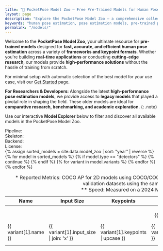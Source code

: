 ```yaml
---
title: "🚀 PocketPose Model Zoo – Free Pre-Trained Models for Human Pose Estimation"
layout: page
description: "Explore the PocketPose Model Zoo – a comprehensive collection of free, high-performance pre-trained models for 2D and 3D human pose estimation. Optimized for various frameworks and keypoint formats, our models help developers and researchers accelerate pose estimation projects with ease."
keywords: "human pose estimation, pose estimation models, pre-trained pose estimation models, 2D pose estimation, 3D pose estimation, deep learning pose estimation, skeleton tracking, keypoint detection, pose estimation AI, open-source pose models, PocketPose models"
permalink: "/models/"
---
```


Welcome to the **PocketPose Model Zoo**, your ultimate resource for **pre-trained models** designed for **fast, accurate, and efficient human pose estimation** across a variety of **frameworks and keypoint formats**. Whether you're building **real-time applications** or conducting **cutting-edge research**, our models provide **high-performance solutions** without the hassle of training from scratch.  

For minimal setup with automatic selection of the best model for your use case, visit our [Get Started](/get-started) page.

__For Researchers &amp; Developers:__ Alongside the latest **high-performance pose estimation models**, we provide access to **legacy models** that played a pivotal role in shaping the field. These older models are ideal for __comparative research, benchmarking, and academic exploration__.
{: .note}

Use our interactive **Model Explorer** below to filter and discover all available models in the PocketPose Model Zoo.  

<div class="container model-selector filter-container">
  <!-- Dropdowns for Filtering -->
  <div class="row px-2">
    <label class="selector-header">Pipeline:</label>
    <div id="pipelineChips" class="options-grid chip-container"></div>
  </div>
  <div class="row px-2">
    <label class="selector-header">Skeleton:</label>
    <div id="keypointsChips" class="options-grid chip-container"></div>
  </div>
  <div class="row px-2">
    <label class="selector-header">Backend:</label>
    <div id="frameworkChips" class="options-grid chip-container"></div>
  </div>
  <div class="row px-2">
    <label class="selector-header">License:</label>
    <div id="licenseChips" class="options-grid chip-container"></div>
  </div>

  <!-- Models Display -->
  <div id="modelContainer" class="table-responsive">
    <table class="table table-bordered table-striped">
      <caption>
        <div id="modelCount" style="font-weight: bold;"></div>
        <div>* Reported Metrics: COCO AP for 2D models using COCO/COCO-WholeBody keypoints, PCKh for 2D models with MPII keypoints, and MPJPE for 3D models. Metrics are evaluated on validation datasets using the same person detector (RTMDet) where applicable. Higher values indicate better performance.
        </div> 
        <div>** Speed: Measured on a 2024 MacBook Pro 14” (M4 Pro) using ONNX Runtime. Lower values indicate better performance.</div>
      </caption>
      <thead class="thead-dark">
        <tr>
          <th>Name</th>
          <th>Input Size</th>
          <th>Keypoints</th>
          <th>Size (MB)</th>
          <th>Accuracy*</th>
          <th>Speed (FPS)**</th>
          <th>Backend</th>
          <th>Source</th>
          <th>License</th>
        </tr>
      </thead>
      <tbody>
        {% assign sorted_models = site.data.model_zoo | sort: "year" | reverse %}
        {% for model in sorted_models %}
          {% if model.type == "detectors" %}
            {% continue %}
          {% endif %}
          <tr class="model-card-header" data-group="{{ model.name }}">
            <td colspan="9" style="text-align: center;">
              <b><a href="{{ model.paper }}" target="_blank">{{ model.name }}</a> ({{ model.year }})</b> <br>
              {{ model.pipeline }} <b>|</b> {{ model.backbone }} <b>|</b> {{ model.head }}
            </td>
          </tr>
          {% for variant in model.variants %}
          <tr class="model-card-container" data-group="{{ model.name }}"
            data-pipeline="{{ model.pipeline }}"
            data-keypoints="{{ variant[1].keypoints }}"
            data-framework="{{ variant[1].format }}" 
            data-license="{{ variant[1].license }}">
            <td>{{ variant[1].name }}</td>
            <td>{{ variant[1].input_size | join: 'x' }}</td>
            <td>{{ variant[1].keypoints | upcase }}</td>
            <td>{{ variant[1].file_size }}</td>
            <td>{{ variant[1].performance }}</td>
            <td>{{ variant[1].latency }}</td>
            <td>{{ variant[1].format | upcase }}</td>
            <td>
              {{variant[1].source}}:
              {% if variant[1].code != "" %}
              <a href="{{ variant[1].code }}" target="_blank" title="Source Code">Code</a> &middot;
              {% endif %}
              <a href="{{ variant[1].source_url }}" target="_blank" title="Original Weights">Weights</a>
            </td>
            <td>{{ variant[1].license }}</td>
          </tr>
          {% endfor %}
        {% endfor %}    
      </tbody>
    </table>
  </div>
</div>

<script>
  document.addEventListener("DOMContentLoaded", function () {
    const pipelineSelect = document.getElementById("pipelineSelect");
    const keypointsSelect = document.getElementById("keypointsSelect");
    const frameworkSelect = document.getElementById("frameworkSelect");
    const licenseSelect = document.getElementById("licenseSelect");

    const modelContainers = document.querySelectorAll(".model-card-container");

    // Extract unique framework formats and keypoints
    let pipelines = new Set();
    let frameworks = new Set();
    let keypoints = new Set();
    let licenses = new Set();

    modelContainers.forEach(card => {
      pipelines.add(card.dataset.pipeline);
      frameworks.add(card.dataset.framework);
      keypoints.add(card.dataset.keypoints);
      licenses.add(card.querySelector("td:last-child").textContent);
    });

    // Sort sets to ensure consistent order
    pipelines = Array.from(pipelines).sort();
    frameworks = Array.from(frameworks).sort();
    keypoints = Array.from(keypoints).sort();
    licenses = Array.from(licenses).sort();

    function createChips(containerId, items) {
      const container = document.getElementById(containerId);
      items.forEach((item, index) => {
        // Skip empty items
        if (!item) return;
        
        const chip = document.createElement("div");
        chip.className = "option chip"; // + (index === 0 ? " selected" : "");
        chip.textContent = item.toUpperCase();
        chip.dataset.value = item;
        container.appendChild(chip);
      });
    }

    createChips("pipelineChips", pipelines);
    createChips("frameworkChips", frameworks);
    createChips("keypointsChips", keypoints);
    createChips("licenseChips", licenses);

    // Filter models based on selections
    function filterModels() {
      const selectedPipeline = document.querySelector("#pipelineChips .selected")?.dataset.value;
      const selectedFramework = document.querySelector("#frameworkChips .selected")?.dataset.value;
      const selectedKeypoints = document.querySelector("#keypointsChips .selected")?.dataset.value;
      const selectedLicense = document.querySelector("#licenseChips .selected")?.dataset.value;

      let visibleModels = 0; // Counter for the number of visible model variants

      document.querySelectorAll(".model-card-container").forEach(card => {
        const matchesPipeline = !selectedPipeline || card.dataset.pipeline === selectedPipeline;
        const matchesFramework = !selectedFramework || card.dataset.framework === selectedFramework;
        const matchesKeypoints = !selectedKeypoints || card.dataset.keypoints === selectedKeypoints;
        const matchesLicense = !selectedLicense || card.dataset.license === selectedLicense;

        if (matchesPipeline && matchesFramework && matchesKeypoints && matchesLicense) {
          card.classList.remove("hidden");
          visibleModels++;
        } else {
          card.classList.add("hidden");
        }
      });

      // Hide group headers when all their variants are hidden
      document.querySelectorAll(`.model-card-header`).forEach(group => {
        const groupName = group.dataset.group;
        const groupModels = document.querySelectorAll(`.model-card-container[data-group="${groupName}"]:not(.hidden)`);

        if (groupModels.length === 0) {
          group.classList.add("hidden");
        } else {
          group.classList.remove("hidden");
        }
      });

      // Update model count
      document.getElementById("modelCount").textContent = `Showing ${visibleModels} matching models`;
    }

    // Setup chip selection
    function setupChips(containerId) {
      const container = document.getElementById(containerId);
      container.addEventListener("click", function (event) {
        if (event.target.classList.contains("chip")) {
          [...container.children].forEach(chip => {
            if (chip !== event.target) {
              chip.classList.remove("selected");
            }
          });
          event.target.classList.toggle("selected");
          filterModels();    }
      });
    }

    setupChips("pipelineChips");
    setupChips("frameworkChips");
    setupChips("keypointsChips");
    setupChips("licenseChips");

    filterModels();
  });
</script>
